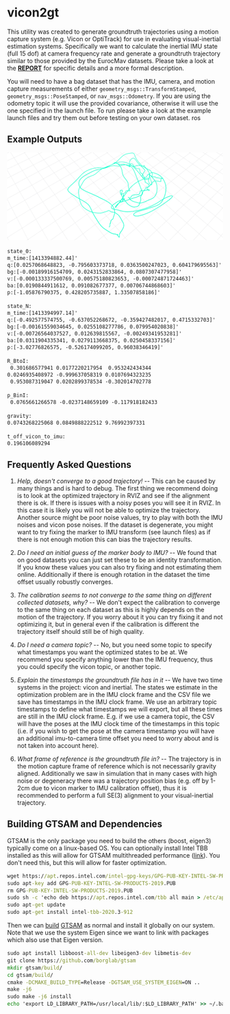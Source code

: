 # vicon2gt

This utility was created to generate groundtruth trajectories using a motion capture system (e.g. Vicon or OptiTrack) for use in evaluating visual-inertial estimation systems.
Specifically we want to calculate the inertial IMU state (full 15 dof) at camera frequency rate and generate a groundtruth trajectory similar to those provided by the EurocMav datasets.
Please take a look at the **[REPORT](docs/report.pdf)** for specific details and a more formal description.

You will need to have a bag dataset that has the IMU, camera, and motion capture measurements of either `geometry_msgs::TransformStamped`, `geometry_msgs::PoseStamped`, or `nav_msgs::Odometry`.
If you are using the odometry topic it will use the provided covariance, otherwise it will use the one specified in the launch file.
To run please take a look at the example launch files and try them out before testing on your own dataset.
ros

## Example Outputs


![trajectory optimized](docs/traj.png)

```
state_0: 
m_time:[1413394882.44]'
q:[0.0257068648823, -0.795603373718, 0.0363500247023, 0.604179695563]'
bg:[-0.00189916154709, 0.0243152833864, 0.0807307477958]'
v:[-0.000133337500769, 0.00575180823653, -0.000724871724463]'
ba:[0.0190844911612, 0.091082677377, 0.00706744868603]'
p:[-1.05876790375, 0.428205735887, 1.33507858186]'

state_N: 
m_time:[1413394997.14]'
q:[-0.492577574755, -0.637052268672, -0.359427482017, 0.4715332703]'
bg:[-0.00161559034645, 0.0255108277786, 0.079954020838]'
v:[-0.00726564037527, 0.012639815567, -0.00249341953281]'
ba:[0.0311904335341, 0.0279113668375, 0.0250458337156]'
p:[-3.02776826575, -0.526174099205, 0.96038346419]'

R_BtoI: 
 0.301686577941 0.0177220217954  0.953242434344
0.0246935408972 -0.999637058319 0.0107694323235
 0.953087319047 0.0202899378534 -0.302014702778

p_BinI: 
 0.0765661266578 -0.0237148659109 -0.117918182433

gravity: 
0.0743268225068 0.0849888222512 9.76992397331

t_off_vicon_to_imu: 
0.196106089294
```



## Frequently Asked Questions

1) *Help, doesn't converge to a good trajectory!* -- This can be caused by many things and is hard to debug. The first thing we recommend doing is to look at the optimized trajectory in RVIZ and see if the alignment there is ok. If there is issues with a noisy poses you will see it in RVIZ. In this case it is likely you will not be able to optimize the trajectory. Another source might be poor noise values, try to play with both the IMU noises and vicon pose noises. If the dataset is degenerate, you might want to try fixing the marker to IMU transform (see launch files) as if there is not enough motion this can bias the trajectory results.

2) *Do I need an initial guess of the marker body to IMU?* -- We found that on good datasets you can just set these to be an identity transformation. If you know these values you can also try fixing and not estimating them online. Additionally if there is enough rotation in the dataset the time offset usually robustly converges.

3) *The calibration seems to not converge to the same thing on different collected datasets, why?* -- We don't expect the calibration to converge to the same thing on each dataset as this is highly depends on the motion of the trajectory. If you worry about it you can try fixing it and not optimizing it, but in general even if the calibration is different the trajectory itself should still be of high quality.

4) *Do I need a camera topic?* -- No, but you need some topic to specify what timestamps you want the optimized states to be at. We recommend you specify anything lower than the IMU frequency, thus you could specify the vicon topic, or another topic.

5) *Explain the timestamps the groundtruth file has in it* -- We have two time systems in the project: vicon and inertial. The states we estimate in the optimization problem are in the IMU clock frame and the CSV file we save has timestamps in the IMU clock frame. We use an arbitrary topic timestamps to define what timestamps we will export, but all these times are still in the IMU clock frame. E.g. if we use a camera topic, the CSV will have the poses at the IMU clock time of the timestamps in this topic (i.e. if you wish to get the pose at the camera timestamp you will have an additional imu-to-camera time offset you need to worry about and is not taken into account here).

6) *What frame of reference is the groundtruth file in?* -- The trajectory is in the motion capture frame of reference which is not necessarily gravity aligned. Additionally we saw in simulation that in many cases with high noise or degeneracy there was a trajectory position bias (e.g. off by 1-2cm due to vicon marker to IMU calibration offset), thus it is recommended to perform a full SE(3) alignment to your visual-inertial trajectory.





## Building GTSAM and Dependencies

GTSAM is the only package you need to build the others (boost, eigen3) typically come on a linux-based OS.
You can optionally install Intel TBB installed as this will allow for GTSAM multithreaded performance ([link](https://software.intel.com/en-us/articles/installing-intel-free-libs-and-python-apt-repo)).
You don't need this, but this will allow for faster optimization.
```cmd
wget https://apt.repos.intel.com/intel-gpg-keys/GPG-PUB-KEY-INTEL-SW-PRODUCTS-2019.PUB
sudo apt-key add GPG-PUB-KEY-INTEL-SW-PRODUCTS-2019.PUB
rm GPG-PUB-KEY-INTEL-SW-PRODUCTS-2019.PUB
sudo sh -c 'echo deb https://apt.repos.intel.com/tbb all main > /etc/apt/sources.list.d/intel-tbb.list'
sudo apt-get update
sudo apt-get install intel-tbb-2020.3-912
```

Then we can [build](https://gtsam.org/get_started/) [GTSAM](https://gtsam.org/build/) as normal and install it globally on our system.
Note that we use the system Eigen since we want to link with packages which also use that Eigen version.
```cmd
sudo apt install libboost-all-dev libeigen3-dev libmetis-dev
git clone https://github.com/borglab/gtsam
mkdir gtsam/build/
cd gtsam/build/
cmake -DCMAKE_BUILD_TYPE=Release -DGTSAM_USE_SYSTEM_EIGEN=ON ..
make -j6
sudo make -j6 install
echo 'export LD_LIBRARY_PATH=/usr/local/lib/:$LD_LIBRARY_PATH' >> ~/.bashrc
```






